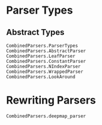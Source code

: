 # Parser Types
## Abstract Types
```@docs
CombinedParsers.ParserTypes
CombinedParsers.AbstractParser
CombinedParsers.LeafParser
CombinedParsers.ConstantParser
CombinedParsers.NIndexParser
CombinedParsers.WrappedParser
CombinedParsers.LookAround
```


# Rewriting Parsers
```@docs
CombinedParsers.deepmap_parser
```

